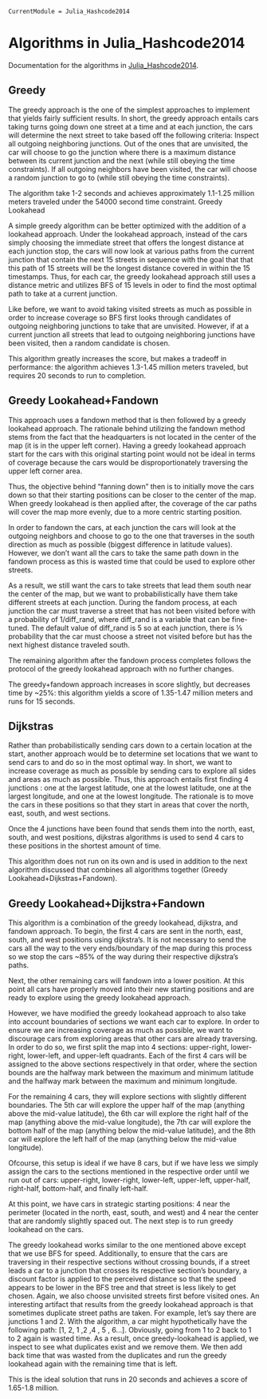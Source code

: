 ```@meta
CurrentModule = Julia_Hashcode2014
```

# Algorithms in Julia_Hashcode2014

Documentation for the algorithms in [Julia_Hashcode2014](https://github.com/davidfang00/Julia_Hashcode2014.jl).

## Greedy

The greedy approach is the one of the simplest approaches to implement that yields fairly sufficient results. In short, the greedy approach entails cars taking turns going down one street at a time and at each junction, the cars will determine the next street to take based off the following criteria:
Inspect all outgoing neighboring junctions. Out of the ones that are unvisited, the car will choose to go the junction where there is a maximum distance between its current junction and the next (while still obeying the time constraints).
If all outgoing neighbors have been visited, the car will choose a random junction to go to (while still obeying the time constraints). 


The algorithm take 1-2 seconds and achieves approximately 1.1-1.25 million meters traveled under the 54000 second time constraint.
Greedy Lookahead

A simple greedy algorithm can be better optimized with the addition of a lookahead approach. Under the lookahead approach, instead of the cars simply choosing the immediate street that offers the longest distance at each junction stop, the cars will now look at various paths from the current junction that contain the next 15 streets in sequence with the goal that that this path of 15 streets will be the longest distance covered in within the 15 timestamps. Thus, for each car, the greedy lookahead approach still uses a distance metric and utilizes BFS of 15 levels in oder to find the most optimal path to take at a current junction.

Like before, we want to avoid taking visited streets as much as possible in order to increase coverage so BFS first looks through candidates of outgoing neighboring junctions to take that are unvisited. However, if at a current junction all streets that lead to outgoing neighboring junctions have been visited, then a random candidate is chosen.

This algorithm greatly increases the score, but makes a tradeoff in performance: the algorithm achieves 1.3-1.45 million meters traveled, but requires 20 seconds to run to completion.


## Greedy Lookahead+Fandown

This approach uses a fandown method that is then followed by a greedy lookahead approach. The rationale behind utilizing the fandown method stems from the fact that the headquarters is not located in the center of the map (it is in the upper left corner). Having a greedy lookahead approach start for the cars with this original starting point would not be ideal in terms of coverage because the cars would be disproportionately traversing the upper left corner area. 

Thus, the objective behind “fanning down” then is to initially move the cars down so that their starting positions can be closer to the center of the map. When greedy lookahead is then applied after, the coverage of the car paths will cover the map more evenly, due to a more centric starting position. 

In order to fandown the cars, at each junction the cars will look at the outgoing neighbors and choose to go to the one that traverses in the south direction as much as possible (biggest difference in latitude values). However, we don’t want all the cars to take the same path down in the fandown process as this is wasted time that could be used to explore other streets. 

As a result, we still want the cars to take streets that lead them south near the center of the map, but we want to probabilistically have them take different streets at each junction. During the fandom process, at each junction the car must traverse a street that has not been visited before with a probability of 1/diff_rand, where diff_rand is a variable that can be fine-tuned. The default value of diff_rand is 5 so at each junction, there is ⅕ probability that the car must choose a street not visited before but has the next highest distance traveled south. 

The remaining algorithm after the fandown process completes follows the protocol of the greedy lookahead approach with no further changes.

The greedy+fandown approach increases in score slightly, but decreases time by ~25%: this algorithm yields a score of 1.35-1.47 million meters and runs for 15 seconds.


## Dijkstras

Rather than probabilistically sending cars down to a certain location at the start, another approach would be to determine set locations that we want to send cars to and do so in the most optimal way. In short, we want to increase coverage as much as possible by sending cars to explore all sides and areas as much as possible. Thus, this approach entails first finding 4 junctions : one at the largest latitude, one at the lowest latitude, one at the largest longitude, and one at the lowest longitude. The rationale is to move the cars in these positions so that they start in areas that cover the north, east, south, and west sections. 

Once the 4 junctions have been found that sends them into the north, east, south, and west positions, dijkstras algorithms is used to send 4 cars to these positions in the shortest amount of time. 

This algorithm does not run on its own and is used in addition to the next algorithm discussed that combines all algorithms together (Greedy Lookahead+Dijkstras+Fandown).


## Greedy Lookahead+Dijkstra+Fandown 

This algorithm is a combination of the greedy lookahead, dijkstra, and fandown approach. To begin, the first 4 cars are sent in the north, east, south, and west positions using dijkstra’s. It is not necessary to send the cars all the way to the very ends/boundary of the map during this process so we stop the cars ~85% of the way during their respective dijkstra’s paths. 

Next, the other remaining cars will fandown into a lower position. At this point all cars have properly moved into their new starting positions and are ready to explore using the greedy lookahead approach.

However, we have modified the greedy lookahead approach to also take into account boundaries of sections we want each car to explore. In order to ensure we are increasing coverage as much as possible, we want to discourage cars from exploring areas that other cars are already traversing. In order to do so, we first split the map into 4 sections: upper-right, lower-right, lower-left, and upper-left quadrants. Each of the first 4 cars will be assigned to the above sections respectively in that order, where the section bounds are the halfway mark between the maximum and minimum latitude and the halfway mark between the maximum and minimum longitude. 

For the remaining 4 cars, they will explore sections with slightly different boundaries. The 5th car will explore the upper half of the map (anything above the mid-value latitude), the 6th car will explore the right half of the map (anything above the mid-value longitude), the 7th car will explore the bottom half of the map (anything below the mid-value latitude), and the 8th car will explore the left half of the map (anything below the mid-value longitude). 

Ofcourse, this setup is ideal if we have 8 cars, but if we have less we simply assign the cars to the sections mentioned in the respective order until we run out of cars: upper-right, lower-right, lower-left, upper-left, upper-half, right-half, bottom-half, and finally left-half.

At this point, we have cars in strategic starting positions: 4 near the perimeter (located in the north, east, south, and west) and 4 near the center that are randomly slightly spaced out. The next step is to run greedy lookahead on the cars.

The greedy lookahead works similar to the one mentioned above except that we use BFS for speed. Additionally, to ensure that the cars are traversing in their respective sections without crossing bounds, if a street leads a car to a junction that crosses its respective section’s boundary, a discount factor is applied to the perceived distance so that the speed appears to be lower in the BFS tree and that street is less likely to get chosen. Again, we also choose unvisited streets first before visited ones. 
An interesting artifact that results from the greedy lookahead approach is that sometimes duplicate street paths are taken. For example, let’s say there are junctions 1 and 2. With the algorithm, a car might hypothetically have the following path: [1, 2, 1 ,2 ,4 , 5 , 6…]. Obviously, going from 1 to 2 back to 1 to 2 again is wasted time. As a result, once greedy-lookahead is applied, we inspect to see what duplicates exist and we remove them. We then add back time that was wasted from the duplicates and run the greedy lookahead again with the remaining time that is left.

This is the ideal solution that runs in 20 seconds and achieves a score of 1.65-1.8 million.


